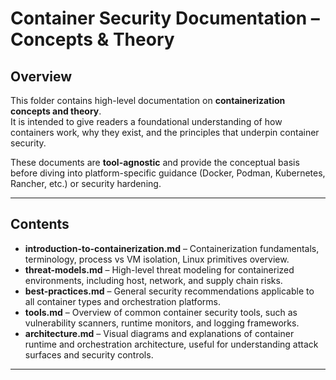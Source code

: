 # Container Security Documentation – Concepts & Theory

## Overview
This folder contains high-level documentation on **containerization concepts and theory**.  
It is intended to give readers a foundational understanding of how containers work, why they exist, and the principles that underpin container security.

These documents are **tool-agnostic** and provide the conceptual basis before diving into platform-specific guidance (Docker, Podman, Kubernetes, Rancher, etc.) or security hardening.

---

## Contents
- **introduction-to-containerization.md** – Containerization fundamentals, terminology, process vs VM isolation, Linux primitives overview.
- **threat-models.md** – High-level threat modeling for containerized environments, including host, network, and supply chain risks.
- **best-practices.md** – General security recommendations applicable to all container types and orchestration platforms.
- **tools.md** – Overview of common container security tools, such as vulnerability scanners, runtime monitors, and logging frameworks.
- **architecture.md** – Visual diagrams and explanations of container runtime and orchestration architecture, useful for understanding attack surfaces and security controls.

---
